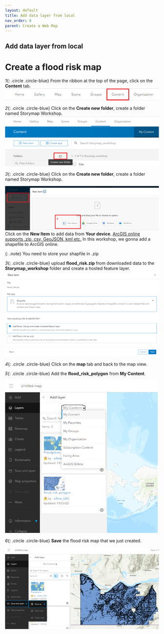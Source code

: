 ```yaml
---
layout: default
title: Add data layer from local
nav_order: 8
parent: Create a Web Map
---
```

## Add data layer from local 

# Create a flood risk map

*1*{: .circle .circle-blue} From the ribbon at the top of the page, click on the **Content** tab. 
![click_on_content](images/Click_on_content.png)


*2*{: .circle .circle-blue} Click on the **Create new folder**, create a folder named Storymap Workshop.
![click_on_content](images/Create_folder.png)


*3*{: .circle .circle-blue} Click on the **Create new folder**, create a folder named Storymap Workshop.

![click_on_content](images/add_item.png) Click on the **New Item** to add data from **Your device**. [ArcGIS online supports .zip, csv, GeoJSON, kml etc.](https://doc.arcgis.com/en/arcgis-online/reference/supported-items.htm) In this workshop, we gonna add a shapefile to ArcGIS online. 

{: .note}
You need to store your shapfile in .zip


*3*{: .circle .circle-blue} upload **flood_risk.zip** from downloaded data to the **Storymap_workshop** folder and create a hosted feature layer.
![click_on_content](images/upload_zip.png)

*4*{: .circle .circle-blue} Click on the **map** tab and back to the map view.

*5*{: .circle .circle-blue} Add the **flood_risk_polygon** from **My Content**.

<img src="images/add_local_file.png" alt="add_data" style="height: 500px; width:500px;"/>

*6*{: .circle .circle-blue} **Save** the flood risk map that we just created.

![click_on_content](images/Save_map.png)

